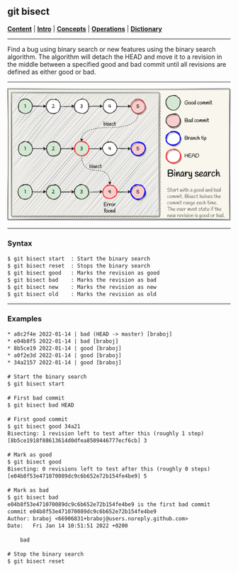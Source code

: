 ## git bisect

[**Content**](../../README.md) |
[**Intro**](../../01-Introduction/introduction.md) |
[**Concepts**](../../02-Concepts/concepts.md) |
[**Operations**](../../03-Operations/operations.md) |
[**Dictionary**](../../04-Appendix/dictionary.md)
________________________________________________________________________________

Find a bug using binary search or new features using the binary search algorithm. The algorithm 
will detach the HEAD and move it to a revision in the middle between a specified good and bad 
commit until all revisions are defined as either good or bad.

-------------------------------------------------------------------------------

![Binary search](../../Assets/images/git-bisect.png)

-------------------------------------------------------------------------------
### Syntax
```
$ git bisect start  : Start the binary search 
$ git bisect reset  : Stops the binary search
$ git bisect good   : Marks the revision as good
$ git bisect bad    : Marks the revision as bad
$ git bisect new    : Marks the revision as new
$ git bisect old    : Marks the revision as old
```

-------------------------------------------------------------------------------
### Examples
```shell
* a8c2f4e 2022-01-14 | bad (HEAD -> master) [braboj]
* e04b8f5 2022-01-14 | bad [braboj]
* 8b5ce19 2022-01-14 | good [braboj]
* a0f2e3d 2022-01-14 | good [braboj]
* 34a2157 2022-01-14 | good [braboj]

# Start the binary search
$ git bisect start

# First bad commit
$ git bisect bad HEAD

# First good commit
$ git bisect good 34a21
Bisecting: 1 revision left to test after this (roughly 1 step)
[8b5ce1918f88613614d0dfea8509446777ecf6cb] 3

# Mark as good
$ git bisect good
Bisecting: 0 revisions left to test after this (roughly 0 steps)
[e04b8f53e471070089dc9c6b652e72b154fe4be9] 5

# Mark as bad
$ git bisect bad
e04b8f53e471070089dc9c6b652e72b154fe4be9 is the first bad commit
commit e04b8f53e471070089dc9c6b652e72b154fe4be9
Author: braboj <66906831+braboj@users.noreply.github.com>
Date:   Fri Jan 14 10:51:51 2022 +0200

    bad

# Stop the binary search
$ git bisect reset 
```

